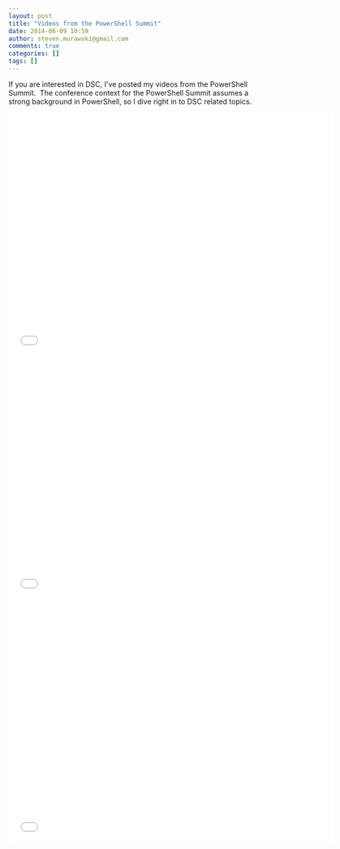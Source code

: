 ```yaml
---
layout: post
title: "Videos from the PowerShell Summit"
date: 2014-06-09 10:59
author: steven.murawski@gmail.com
comments: true
categories: []
tags: []
---
```



If you are interested in DSC, I've posted my videos from the PowerShell Summit. &nbsp;The conference context for the PowerShell Summit assumes a strong background in PowerShell, so I dive right in to DSC related topics.

 
   <iframe src="//www.youtube.com/embed/BWR2SVXEpXk?wmode=opaque&amp;enablejsapi=1" height="480" width="640" scrolling="no" frameborder="0" allowfullscreen="">
</iframe>
 

 
   <iframe src="//www.youtube.com/embed/nkKyfsy-iQA?wmode=opaque&amp;enablejsapi=1" height="480" width="640" scrolling="no" frameborder="0" allowfullscreen="">
</iframe>
 

 
   <iframe src="//www.youtube.com/embed/JAzjf4sQvro?wmode=opaque&amp;enablejsapi=1" height="480" width="640" scrolling="no" frameborder="0" allowfullscreen="">
</iframe>
 


<br>

